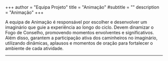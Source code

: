+++
author = "Equipa Projeto"
title = "Animação"
#subtitle = "<!--Conhece a Catarina e a Joana!-->"
description = "Animação"
+++

A equipa de Animação é responsável por escolher e desenvolver um imaginário que guie a experiência ao longo do ciclo. Devem dinamizar o Fogo de Conselho, promovendo momentos envolventes e significativos. Além disso, garantem a participação ativa dos caminheiros no imaginário, utilizando dinâmicas, aplausos e momentos de oração para fortalecer o ambiente de cada atividade.

---
<!--more-->

<!--{{< figure src="/img/equipa-projeto/veloza.jpg" height="300px" width="300px" class="wrap-left">}}
​​  
Alo caminheiros!! o meu nome é **Catarina Veloza** ,sou do agrupamento 51 Santa Engrácia e já estou no movimento há alguns anitos, visto que entrei oficialmente em 2010.
Sou uma pessoa sempre pronta a fazer amigos, a rir e a atrapalhar , por isso posso dizer que me identifico com o _Po_, sou descontraída mas determinada 🐼
Uma curiosidade sobre mim, é que nunca participei num Cenáculo, por isso para além de esperar descobrir um pouco mais sobre a atividade espero também fazer com que toda a gente se divirta e claro que sejam felizes!!
Canhotas,
esquila alucinada

---
{{< figure src="/img/equipa-projeto/joana.jpg" height="300px" width="300px" class="wrap-right" >}}
​  
Alôoo, eu sou a **Joana Cristóvão** do agrupamento 760 Beato. Na teoria, sou escuteira desde os 6 anos mas, na prática, gosto de dizer que é desde a barriga da minha mãe.
Cresci a ver os filmes do panda do kung fu, por isso, ao longo dos anos, fui observando as diferentes personagens enquanto tentava perceber em quem mais me revia, até que me deparei com a _Víbora_✨. À primeira vista, nenhuma de nós parece muito simpática, mas somos ambas sociáveis ou, como eu gosto de dizer, um bolo fofo! Tal como ela, preocupo-me bastante com quem me rodeia.
Neste ciclo, espero que os caminheiros cresçam, tal como o Po, confiantes em si mesmos e sabendo que dentro de uma equipa ninguém fica para trás. Somos todos um ao irmos mais além!☺️-->

​  
​
